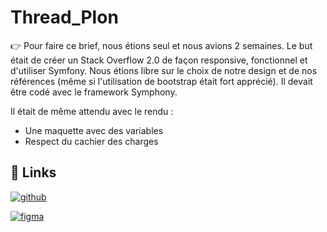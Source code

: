 # Thread_Plon

👉 Pour faire ce brief, nous étions seul et nous avions 2 semaines. Le but était de créer un Stack Overflow 2.0 de façon responsive, fonctionnel et d'utiliser Symfony. Nous étions libre sur le choix de notre design et de nos références (même si l'utilisation de bootstrap était fort apprécié). Il devait être codé avec le framework Symphony.

Il était de même attendu avec le rendu :
 - Une maquette avec des variables
 - Respect du cachier des charges


## 🔗 Links

[![github](https://img.shields.io/badge/GitHub-100000?style=for-the-badge&logo=github&logoColor=white)](https://github.com/SubRayZero/Thread_Plon)

[![figma](https://img.shields.io/badge/Figma-F24E1E?style=for-the-badge&logo=figma&logoColor=white)](https://www.figma.com/file/RpgTli7cwnoucadZih8Zqc/Thread-Flow?type=design&node-id=0%3A1&mode=design&t=GrHAuLlbLRbsDezM-1)
